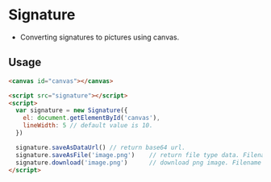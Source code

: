 # Signature

- Converting signatures to pictures using canvas.

## Usage

```html
<canvas id="canvas"></canvas>

<script src="signature"></script>
<script>
  var signature = new Signature({
    el: document.getElementById('canvas'),
    lineWidth: 5 // default value is 10.
  })

  signature.saveAsDataUrl() // return base64 url.
  signature.saveAsFile('image.png')    // return file type data. Filename is optional.
  signature.download('image.png')      // download png image. Filename is optional.
</script>
```